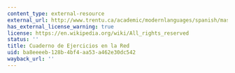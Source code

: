 ```yaml
---
content_type: external-resource
external_url: http://www.trentu.ca/academic/modernlanguages/spanish/masarriba/
has_external_license_warning: true
license: https://en.wikipedia.org/wiki/All_rights_reserved
status: ''
title: Cuaderno de Ejercicios en la Red
uid: ba8eeeeb-128b-4bf4-aa53-a462e30dc542
wayback_url: ''
---
```

